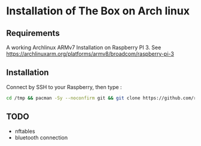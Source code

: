 # Installation of The Box on Arch linux

## Requirements
A working Archlinux ARMv7 Installation on Raspberry PI 3. See https://archlinuxarm.org/platforms/armv8/broadcom/raspberry-pi-3

## Installation
Connect by SSH to your Raspberry, then type :
```bash
cd /tmp && pacman -Sy --noconfirm git && git clone https://github.com/raspymt/thebox-install.git && cd thebox-install && ./init.sh
```
## TODO
- nftables
- bluetooth connection